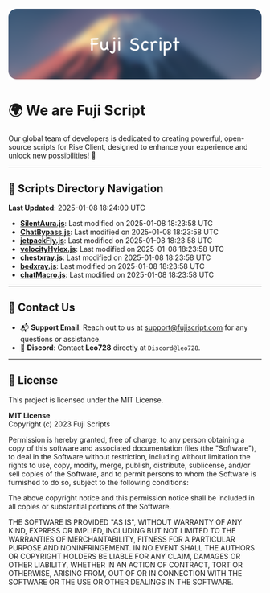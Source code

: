 ![Banner](.github/b.webp)

# 🌍 **We are Fuji Script**

Our global team of developers is dedicated to creating powerful, open-source scripts for Rise Client, designed to enhance your experience and unlock new possibilities! 🌟

---
<!-- SCRIPTS_NAVIGATION_START -->
## 📂 **Scripts Directory Navigation**

**Last Updated**: 2025-01-08 18:24:00 UTC

- **[SilentAura.js](scripts/SilentAura.js)**: Last modified on 2025-01-08 18:23:58 UTC
- **[ChatBypass.js](scripts/ChatBypass.js)**: Last modified on 2025-01-08 18:23:58 UTC
- **[jetpackFly.js](scripts/jetpackFly.js)**: Last modified on 2025-01-08 18:23:58 UTC
- **[velocityHylex.js](scripts/velocityHylex.js)**: Last modified on 2025-01-08 18:23:58 UTC
- **[chestxray.js](scripts/chestxray.js)**: Last modified on 2025-01-08 18:23:58 UTC
- **[bedxray.js](scripts/bedxray.js)**: Last modified on 2025-01-08 18:23:58 UTC
- **[chatMacro.js](scripts/chatMacro.js)**: Last modified on 2025-01-08 18:23:58 UTC

<!-- SCRIPTS_NAVIGATION_END -->

---

## 💬 **Contact Us**  
- 📬 **Support Email**: Reach out to us at [support@fujiscript.com](mailto:support@fujiscript.com) for any questions or assistance.  
- 💬 **Discord**: Contact **Leo728** directly at `Discord@leo728`.

---

## 📜 **License**

This project is licensed under the MIT License.  

**MIT License**  
Copyright (c) 2023 Fuji Scripts  

Permission is hereby granted, free of charge, to any person obtaining a copy of this software and associated documentation files (the "Software"), to deal in the Software without restriction, including without limitation the rights to use, copy, modify, merge, publish, distribute, sublicense, and/or sell copies of the Software, and to permit persons to whom the Software is furnished to do so, subject to the following conditions:  

The above copyright notice and this permission notice shall be included in all copies or substantial portions of the Software.  

THE SOFTWARE IS PROVIDED "AS IS", WITHOUT WARRANTY OF ANY KIND, EXPRESS OR IMPLIED, INCLUDING BUT NOT LIMITED TO THE WARRANTIES OF MERCHANTABILITY, FITNESS FOR A PARTICULAR PURPOSE AND NONINFRINGEMENT. IN NO EVENT SHALL THE AUTHORS OR COPYRIGHT HOLDERS BE LIABLE FOR ANY CLAIM, DAMAGES OR OTHER LIABILITY, WHETHER IN AN ACTION OF CONTRACT, TORT OR OTHERWISE, ARISING FROM, OUT OF OR IN CONNECTION WITH THE SOFTWARE OR THE USE OR OTHER DEALINGS IN THE SOFTWARE.  
